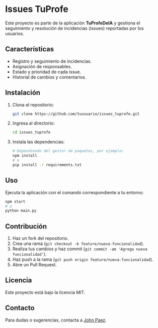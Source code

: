 # Issues TuProfe

Este proyecto es parte de la aplicación **TuProfeDeIA** y gestiona el seguimiento y resolución de incidencias (issues) reportadas por los usuarios.

## Características

- Registro y seguimiento de incidencias.
- Asignación de responsables.
- Estado y prioridad de cada issue.
- Historial de cambios y comentarios.

## Instalación

1. Clona el repositorio:
    ```bash
    git clone https://github.com/tuusuario/issues_tuprofe.git
    ```
2. Ingresa al directorio:
    ```bash
    cd issues_tuprofe
    ```
3. Instala las dependencias:
    ```bash
    # Dependiendo del gestor de paquetes, por ejemplo:
    npm install
    # o
    pip install -r requirements.txt
    ```

## Uso

Ejecuta la aplicación con el comando correspondiente a tu entorno:

```bash
npm start
# o
python main.py
```

## Contribución

1. Haz un fork del repositorio.
2. Crea una rama (`git checkout -b feature/nueva-funcionalidad`).
3. Realiza tus cambios y haz commit (`git commit -am 'Agrega nueva funcionalidad'`).
4. Haz push a la rama (`git push origin feature/nueva-funcionalidad`).
5. Abre un Pull Request.

## Licencia

Este proyecto está bajo la licencia MIT.

## Contacto

Para dudas o sugerencias, contacta a [John Paez](mailto:john.paez@tuprofedeia.com.co).
